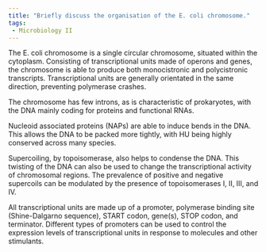 ```yaml
---
title: "Briefly discuss the organisation of the E. coli chromosome."
tags:
 - Microbiology II
---
```

The E. coli chromosome is a single circular chromosome, situated within the cytoplasm. Consisting of transcriptional units made of operons and genes, the chromosome is able to produce both monocistronic and polycistronic transcripts. Transcriptional units are generally orientated in the same direction, preventing polymerase crashes.  

The chromosome has few introns, as is characteristic of prokaryotes, with the DNA mainly coding for proteins and functional RNAs.  

Nucleoid associated proteins (NAPs) are able to induce bends in the DNA. This allows the DNA to be packed more tightly, with HU being highly conserved across many species.  

Supercoiling, by topoisomerase, also helps to condense the DNA. This twisting of the DNA can also be used to change the transcriptional activity of chromosomal regions. The prevalence of positive and negative supercoils can be modulated by the presence of topoisomerases I, II, III, and IV.  

All transcriptional units are made up of a promoter, polymerase binding site (Shine-Dalgarno sequence), START codon, gene(s), STOP codon, and terminator. Different types of promoters can be used to control the expression levels of transcriptional units in response to molecules and other stimulants.  

